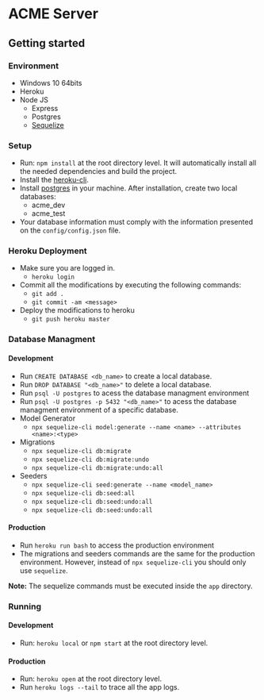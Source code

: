 # ACME Server

## Getting started

### Environment

* Windows 10 64bits
* Heroku
* Node JS
    * Express
    * Postgres
    * [Sequelize](https://sequelize.org/master/manual/getting-started.html)


### Setup 

* Run: `npm install` at the root directory level. It will automatically install all the needed dependencies and build the project.
* Install the [heroku-cli](https://devcenter.heroku.com/articles/heroku-cli).
* Install [postgres](https://www.postgresql.org/download/) in your machine. After installation, create two local databases:
    * acme_dev 
    * acme_test
* Your database information must comply with the information presented on the `config/config.json` file.

### Heroku Deployment

* Make sure you are logged in.
    * `heroku login`
* Commit all the modifications by executing the following commands:
    * `git add .`
    * `git commit -am <message>`
* Deploy the modifications to heroku
    * `git push heroku master`


### Database Managment

#### Development 

* Run `CREATE DATABASE <db_name>` to create a local database.
* Run `DROP DATABASE "<db_name>"` to delete a local database.
* Run `psql -U postgres` to acess the database managment environment
* Run `psql -U postgres -p 5432 "<db_name>"` to acess the database managment environment of a specific database.
* Model Generator
    * `npx sequelize-cli model:generate --name <name> --attributes <name>:<type>`
* Migrations 
    * `npx sequelize-cli db:migrate`
    * `npx sequelize-cli db:migrate:undo`
    * `npx sequelize-cli db:migrate:undo:all`
* Seeders
    * `npx sequelize-cli seed:generate --name <model_name>`
    * `npx sequelize-cli db:seed:all`
    * `npx sequelize-cli db:seed:undo:all`
    * `npx sequelize-cli db:seed:undo:all`


#### Production

* Run `heroku run bash` to access the production environment
* The migrations and seeders commands are the same for the production environment. However, instead of `npx sequelize-cli` you should only use `sequelize`. 

**Note:** The sequelize commands must be executed inside the `app` directory.

### Running

#### Development 

* Run: `heroku local` or `npm start` at the root directory level.

#### Production

* Run: `heroku open` at the root directory level.
* Run `heroku logs --tail` to trace all the app logs.